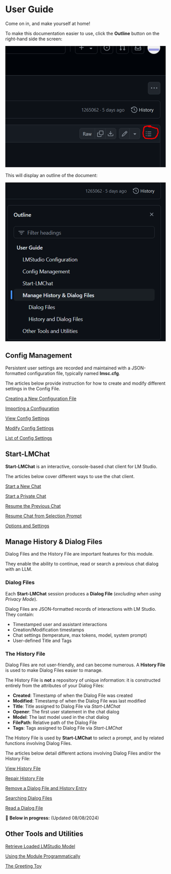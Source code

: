 
# User Guide
Come on in, and make yourself at home!

To make this documentation easier to use, click the **Outline** button on the right-hand side the screen:

![](https://raw.githubusercontent.com/jross365/LMStudio-Client/main/Docs/images/show-outline.png)

This will display an outline of the document:

![](https://raw.githubusercontent.com/jross365/LMStudio-Client/main/Docs/images/outline-display.png)


## Config Management
Persistent user settings are recorded and maintained with a JSON-formatted configuration file, typically named **lmsc.cfg**.

The articles below provide instruction for how to create and modify different settings in the Config File.

 [Creating a New Configuration File](./config-management.md#create-a-new-config)

 [Importing a Configuration](./config-management.md#import-an-existing-config)

 [View Config Settings](./config-management.md#view-a-config)

 [Modify Config Settings](./config-management.md#modify-config-settings)

 [List of Config Settings](./config-management.md#list-of-config-settings)

## Start-LMChat
**Start-LMChat** is an interactive, console-based chat client for LM Studio.

The articles below cover different ways to use the chat client.

[Start a New Chat](./start-lmchat.md#start-a-new-chat)

[Start a Private Chat](./start-lmchat.md#start-a-private-chat)

[Resume the Previous Chat](./start-lmchat.md#resume-previous-chat)

[Resume Chat from Selection Prompt](./start-lmchat.md#select-and-resume-chat)

[Options and Settings](./start-lmchat.md#options-and-settings)

## Manage History & Dialog Files
Dialog Files and the History File are important features for this module.

They enable the ability to continue, read or search a previous chat dialog with an LLM.

### Dialog Files

Each **Start-LMChat** session produces a **Dialog File** (*excluding when using Privacy Mode*).

Dialog Files are JSON-formatted records of interactions with LM Studio. They contain:
- Timestamped user and assistant interactions
- Creation/Modification timestamps
- Chat settings (temperature, max tokens, model, system prompt)
- User-defined Title and Tags

### The History File

Dialog Files are not user-friendly, and can become numerous. A **History File** is used to make Dialog Files easier to manage.

The History File is **not** a repository of unique information: it is constructed entirely from the attributes of your Dialog Files:

- **Created**: Timestamp of when the Dialog File was created
- **Modified**: Timestamp of when the Dialog File was last modified
- **Title**: Title assigned to Dialog File via *Start-LMChat*
- **Opener**: The first user statement in the chat dialog
- **Model**: The last model used in the chat dialog
- **FilePath**: Relative path of the Dialog File
- **Tags**: Tags assigned to Dialog File via *Start-LMChat*

The History File is used by **Start-LMChat** to select a prompt, and by related functions involving Dialog Files.

The articles below detail different actions involving Dialog Files and/or the History File:

[View History File](./history-and-dialog.md#view-history-file-contents)

[Repair History File](./history-and-dialog.md#repair-history-file)

[Remove a Dialog File and History Entry](./history-and-dialog.md#remove-a-dialog-file-and-history-entry)

[Searching Dialog Files](./history-and-dialog.md#searching-dialog-files)

[Read a Dialog File](./history-and-dialog.md#read-a-dialog-file)

🚧 **Below in progress:** (Updated 08/08/2024)
## Other Tools and Utilities

[Retrieve Loaded LMStudio Model](./other-tools.md#retrieve-the-loaded-lmstudio-model)

[Using the Module Programmatically](./other-tools.md#using-this-module-programmatically)

[The Greeting Toy](./other-tools.md#the-greeting-toy)

